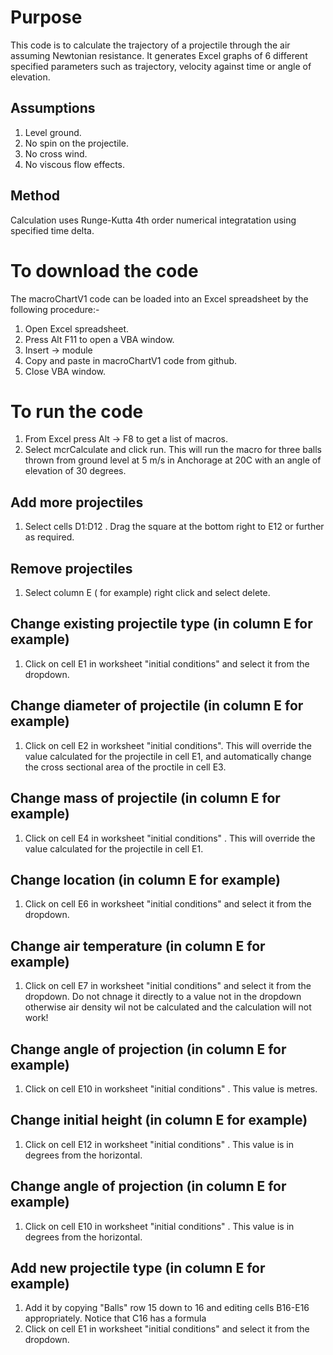 # Purpose
This code is to calculate the trajectory of a projectile through the air assuming Newtonian resistance.
It generates Excel graphs of 6 different specified parameters such as trajectory, velocity against time or angle of elevation. 

## Assumptions
1. Level ground.
2. No spin on the projectile.
3. No cross wind.
4. No viscous flow effects.

## Method
Calculation uses Runge-Kutta 4th order numerical integratation using specified time delta.

# To download the code
The macroChartV1 code can be loaded into an Excel spreadsheet by the following procedure:-

1. Open Excel spreadsheet.
2. Press Alt F11 to open a VBA window.
3. Insert -> module
4. Copy and paste in macroChartV1 code from github.
5. Close VBA window.

# To run the code
1. From Excel press Alt -> F8 to get a list of macros. 
2. Select mcrCalculate and click run. This will run the macro for three balls thrown from ground level at 5 m/s in Anchorage at 20C with an angle of elevation of 30 degrees.

## Add more projectiles 
1. Select cells  D1:D12 . Drag the square at the bottom right to E12 or further as required. 

## Remove projectiles
1. Select column E ( for example) right click and select delete.

## Change existing projectile type (in column E for example)
1. Click on cell E1 in worksheet "initial conditions" and select it from the dropdown.

## Change diameter of projectile (in column E for example)
1. Click on cell E2 in worksheet "initial conditions". This will override the value calculated for the projectile in cell E1, and automatically change the cross sectional area of the proctile in cell E3. 

## Change mass of projectile (in column E for example)
1. Click on cell E4 in worksheet "initial conditions" . This will override the value calculated for the projectile in cell E1.

## Change location (in column E for example)
1. Click on cell E6 in worksheet "initial conditions" and select it from the dropdown.

## Change air temperature (in column E for example)
1. Click on cell E7 in worksheet "initial conditions" and select it from the dropdown. Do not chnage it directly to a value not in the dropdown otherwise air density wil not be calculated and the calculation will not work!

## Change angle of projection (in column E for example)
1. Click on cell E10 in worksheet "initial conditions" . This value is metres.

## Change initial height (in column E for example)
1. Click on cell E12 in worksheet "initial conditions" . This value is in degrees from the horizontal.

## Change angle of projection (in column E for example)
1. Click on cell E10 in worksheet "initial conditions" . This value is in degrees from the horizontal.
## Add new projectile type (in column E for example)
1. Add it by copying "Balls" row 15 down to 16 and editing cells B16-E16 appropriately. Notice that C16 has a formula
2. Click on cell E1 in worksheet "initial conditions" and select it from the dropdown.
